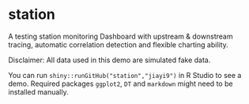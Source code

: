 # station

A testing station monitoring Dashboard with upstream & downstream tracing, automatic correlation detection and flexible charting ability.

Disclaimer: All data used in this demo are simulated fake data.

You can run `shiny::runGitHub("station","jiayi9")` in R Studio to see a demo. Required packages `ggplot2`, `DT` and `markdown` might need to be installed manually.

